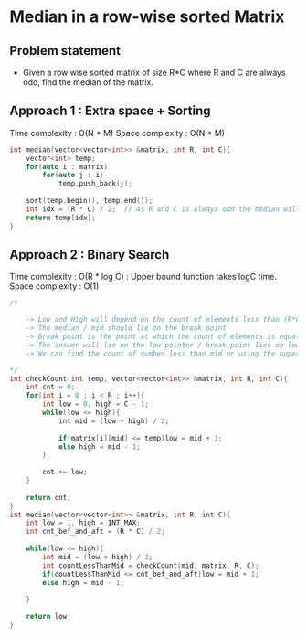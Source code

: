# Median in a row-wise sorted Matrix

## Problem statement

- Given a row wise sorted matrix of size R*C where R and C are always odd, find the median of the matrix.

## Approach 1 : Extra space + Sorting

Time complexity : O(N \* M) 
Space complexity : O(N \* M)

```cpp
int median(vector<vector<int>> &matrix, int R, int C){
    vector<int> temp;
    for(auto i : matrix)
        for(auto j : i)
            temp.push_back(j);
            
    sort(temp.begin(), temp.end());
    int idx = (R * C) / 2;  // As R and C is always odd the median will always lie on this index
    return temp[idx];
}
```

## Approach 2 : Binary Search   

Time complexity : O(R * log C) : Upper bound function takes logC time.
Space complexity : O(1)

```cpp
/*

    -> Low and High will depend on the count of elements less than (R*C)/2 
    -> The median / mid should lie on the break point
    -> Break point is the point at which the count of elements is equal behind and after it
    -> The answer will lie on the low pointer / break point lies on low
    -> We can find the count of number less than mid or using the upper bound

*/
int checkCount(int temp, vector<vector<int>> &matrix, int R, int C){
    int cnt = 0;
    for(int i = 0 ; i < R ; i++){
        int low = 0, high = C - 1;
        while(low <= high){
            int mid = (low + high) / 2;
            
            if(matrix[i][mid] <= temp)low = mid + 1;
            else high = mid - 1;
        }
        
        cnt += low;
    }
    
    return cnt;
}
int median(vector<vector<int>> &matrix, int R, int C){
    int low = 1, high = INT_MAX;
    int cnt_bef_and_aft = (R * C) / 2;
    
    while(low <= high){
        int mid = (low + high) / 2;
        int countLessThanMid = checkCount(mid, matrix, R, C);
        if(countLessThanMid <= cnt_bef_and_aft)low = mid + 1;
        else high = mid - 1;
        
    }
    
    return low;
}
```